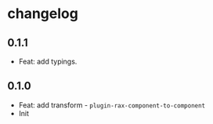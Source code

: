 # changelog

## 0.1.1

- Feat: add typings.

## 0.1.0

- Feat: add transform - `plugin-rax-component-to-component`
- Init
